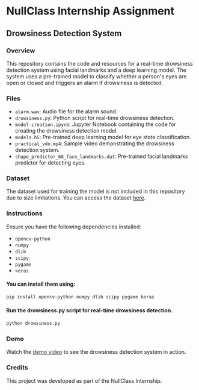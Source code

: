 # NullClass Internship Assignment

## Drowsiness Detection System

### Overview

This repository contains the code and resources for a real-time drowsiness detection system using facial landmarks and a deep learning model. The system uses a pre-trained model to classify whether a person's eyes are open or closed and triggers an alarm if drowsiness is detected.

### Files

- `alarm.wav`: Audio file for the alarm sound.
- `drowsiness.py`: Python script for real-time drowsiness detection.
- `model-creation.ipynb`: Jupyter Notebook containing the code for creating the drowsiness detection model.
- `models.h5`: Pre-trained deep learning model for eye state classification.
- `practical_vdo.mp4`: Sample video demonstrating the drowsiness detection system.
- `shape_predictor_68_face_landmarks.dat`: Pre-trained facial landmarks predictor for detecting eyes.

### Dataset

The dataset used for training the model is not included in this repository due to size limitations. You can access the dataset [here](https://www.kaggle.com/datasets/hazemfahmy/openned-closed-eyes).

### Instructions

Ensure you have the following dependencies installed:

- `opencv-python`
- `numpy`
- `dlib`
- `scipy`
- `pygame`
- `keras`

#### You can install them using:
```bash
pip install opencv-python numpy dlib scipy pygame keras
```
#### Run the drowsiness.py script for real-time drowsiness detection.
```bash
python drowsiness.py
```

### Demo
Watch the [demo video](https://drive.google.com/file/d/1R6gGEy7FRPeCHvSs0fcTw2JvN_WvjNxK/view?usp=sharing) to see the drowsiness detection system in action.

### Credits
This project was developed as part of the NullClass Internship.



